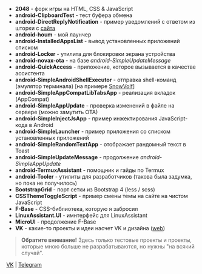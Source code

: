 - **2048** - форк игры на HTML, CSS & JavaScript
- **android-ClipboardTest** - тест буфера обмена
- **android-DirectReplyNotification** - пример уведомлений с ответом из шторки с [сайта](https://www.journaldev.com/15571/android-notification-direct-reply)
- **android-houm** - мой лаунчер
- **android-InstalledAppsList** - вывод установленных приложений списком
- **android-Locker** - утилита для блокировки экрана устройства
- **android-novax-ota** - на базе *android-SimpleUpdateMessage*
- **android-QuickAccess** - приложение, которое вызывается в качестве ассистента
- **android-SimpleAndroidShellExecutor** - отправка shell-команд (эмулятор терминала) [на примере [SnowVolf](https://t.me/VolfsChannel)]
- **android-SimpleAppCompatLibTabsApp** - реализация вкладок (AppCompat)
- **android-SimpleAppUpdate** - проверка изменений в файле на сервере (можно замутить ОТА)
- **android-SimpleInjectJsApp** - пример инжектирования JavaScript-кода в Android
- **android-SimpleLauncher** - пример приложения со списком установленных приложений
- **android-SimpleRandomTextApp** - отображает рандомный текст в Toast
- **android-SimpleUpdateMessage** - продолжение *android-SimpleAppUpdate*
- **android-TermuxAssistant** - помощник и гайды по Termux
- **android-Tooler** - утилиты для разработчиков (такова была задумка, но пока не получилось)
- **BootstrapGrid** - порт сетки из Bootstrap 4 (less / scss)
- **CSSThemeToggleScript** - пример смены темы на сайте на чистом JavaScript
- **F-Base** - CSS-библиотека, которую я забросил
- **LinuxAssistant.UI** - имнтерфейс для LinuxAssistant
- **MicroUI** - продолжение F-Base
- **VK** - какие-то проекты и идеи насчет VK и дизайна ([web](https://rx1310.github.io/workspace/VK/web/index.html))

> **Обратите внимание!** Здесь только тестовые проекты и проекты, которые мною больше не разрабатываются, но нужны "на всякий случай".

[VK](https://vk.com/rx1310_dev) | [Telegram](https://t.me/rx1310_dev)
